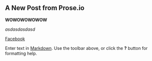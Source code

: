 ## A New Post from Prose.io

**WOWOWOWOWOW**

_asdasdasdasd_

[Facebook](https://www.facebook.com/)

Enter text in [Markdown](http://daringfireball.net/projects/markdown/). Use the toolbar above, or click the **?** button for formatting help.
